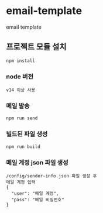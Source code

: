 # email-template
email template

## 프로젝트 모듈 설치

```
npm install
```

### node 버전

```
v14 이상 사용
```

### 메일 발송

```
npm run send
```

### 빌드된 파일 생성

```
npm run build
```

### 메일 계정 json 파일 생성
```
/config/sender-info.json 파일 생성 후
메일 계정 입력
{
  "user": "메일 계정",
  "pass": "메일 비밀번호"
}
```
